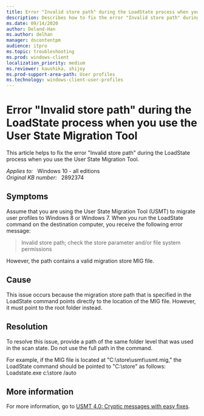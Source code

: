 ```yaml
---
title: Error "Invalid store path" during the LoadState process when you use the User State Migration Tool 
description: Describes how to fix the error "Invalid store path" during the LoadState process when you use the User State Migration Tool
ms.date: 09/14/2020
author: Deland-Han
ms.author: delhan 
manager: dscontentpm
audience: itpro
ms.topic: troubleshooting
ms.prod: windows-client 
localization_priority: medium
ms.reviewer: kaushika, shijoy
ms.prod-support-area-path: User profiles
ms.technology: windows-client-user-profiles
---
```

# Error "Invalid store path" during the LoadState process when you use the User State Migration Tool

This article helps to fix the error "Invalid store path" during the LoadState process when you use the User State Migration Tool.

_Applies to:_ &nbsp; Windows 10 - all editions  
_Original KB number:_ &nbsp; 2892374

## Symptoms

Assume that you are using the User State Migration Tool (USMT) to migrate user profiles to Windows 8 or Windows 7. When you run the LoadState command on the destination computer, you receive the following error message:  
>Invalid store path; check the store parameter and/or file system permissions  

However, the path contains a valid migration store MIG file. 

## Cause

This issue occurs because the migration store path that is specified in the LoadState command points directly to the location of the MIG file. However, it must point to the root folder instead.

## Resolution

To resolve this issue, provide a path of the same folder level that was used in the scan state. Do not use the full path in the command. 

For example, if the MIG file is located at "C:\store\usmt\usmt.mig," the LoadState command should be pointed to "C:\store" as follows: Loadstate.exe c:\store /auto 

## More information

For more information, go to [USMT 4.0: Cryptic messages with easy fixes](https://blogs.technet.com/b/askds/archive/2010/03/01/usmt-4-0-cryptic-messages-with-easy-fixes.aspx).
